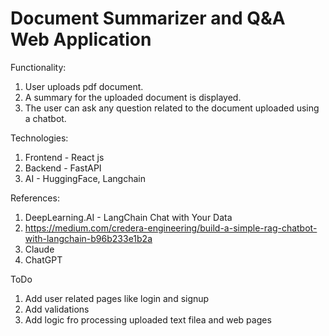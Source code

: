 # Document Summarizer and Q&A Web Application

Functionality:
1. User uploads pdf document.
2. A summary for the uploaded document is displayed.
3. The user can ask any question related to the document uploaded using a chatbot.
   
Technologies:
1. Frontend - React js
2. Backend - FastAPI
3. AI - HuggingFace, Langchain


References:
1. DeepLearning.AI - LangChain Chat with Your Data
2. https://medium.com/credera-engineering/build-a-simple-rag-chatbot-with-langchain-b96b233e1b2a
3. Claude
4. ChatGPT

ToDo
1. Add user related pages like login and signup
2. Add validations
3. Add logic fro processing uploaded text filea and web pages
